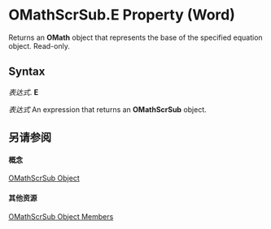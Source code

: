 
# OMathScrSub.E Property (Word)

Returns an  **OMath** object that represents the base of the specified equation object. Read-only.


## Syntax

 _表达式_. **E**

 _表达式_ An expression that returns an **OMathScrSub** object.


## 另请参阅


#### 概念


[OMathScrSub Object](823053c2-3657-bc4f-6576-7e3560fee188.md)
#### 其他资源


[OMathScrSub Object Members](http://msdn.microsoft.com/library/f51d7072-0fa6-1f1a-c0b0-516b9a078800%28Office.15%29.aspx)